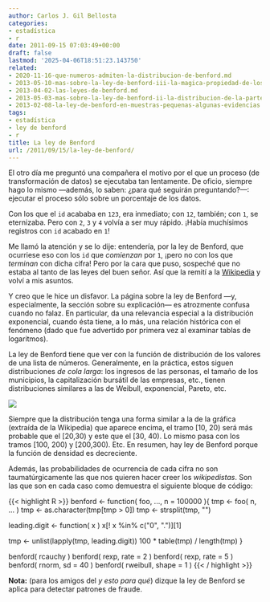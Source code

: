 ```yaml
---
author: Carlos J. Gil Bellosta
categories:
- estadística
- r
date: 2011-09-15 07:03:49+00:00
draft: false
lastmod: '2025-04-06T18:51:23.143750'
related:
- 2020-11-16-que-numeros-admiten-la-distribucion-de-benford.md
- 2013-05-10-mas-sobre-la-ley-de-benford-iii-la-magica-propiedad-de-los-logaritmos-decimales.md
- 2013-04-02-las-leyes-de-benford.md
- 2013-05-03-mas-sobre-la-ley-de-benford-ii-la-distribucion-de-la-parte-fraccionaria.md
- 2013-02-08-la-ley-de-benford-en-muestras-pequenas-algunas-evidencias.md
tags:
- estadística
- ley de benford
- r
title: La ley de Benford
url: /2011/09/15/la-ley-de-benford/
---
```


El otro día me preguntó una compañera el motivo por el que un proceso (de transformación de datos) se ejecutaba tan lentamente. De oficio, siempre hago lo mismo —además, lo saben: ¿para qué seguirán preguntando?—: ejecutar el proceso sólo sobre un porcentaje de los datos.

Con los que el `id` acababa en `123`, era inmediato; con `12`, también; con `1`, se eternizaba. Pero con `2`, `3` y `4` volvía a ser muy rápido. ¡Había muchísimos registros con `id` acabado en `1`!

Me llamó la atención y se lo dije: entendería, por la ley de Benford, que ocurriese eso con los `id` que _comienzan_ por `1`, ¡pero no con los que _terminan_ con dicha cifra! Pero por la cara que puso, sospeché que no estaba al tanto de las leyes del buen señor. Así que la remití a la [Wikipedia](http://es.wikipedia.org/wiki/Ley_de_Benford) y volví a mis asuntos.

Y creo que le hice un disfavor. La página sobre la ley de Benford —y, especialmente, la sección sobre su explicación— es atrozmente confusa cuando no falaz. En particular, da una relevancia especial a la distribución exponencial, cuando ésta tiene, a lo más, una relación histórica con el fenómeno (dado que fue advertido por primera vez al examinar tablas de logaritmos).

La ley de Benford tiene que ver con la función de distribución de los valores de una lista de números. Generalmente, en la práctica, estos siguen distribuciones _de cola larga_: los ingresos de las personas, el tamaño de los municipios, la capitalización bursátil de las empresas, etc., tienen distribuciones similares a las de Weibull, exponencial, Pareto, etc.

[![](/wp-uploads/2011/09/Long_tail.png#center)
](/wp-uploads/2011/09/Long_tail.png#center)

Siempre que la distribución tenga una forma similar a la de la gráfica (extraída de la Wikipedia) que aparece encima, el tramo [10, 20) será más probable que el [20,30) y este que el [30, 40). Lo mismo pasa con los tramos [100, 200) y [200,300). Etc. En resumen, hay ley de Benford porque la función de densidad es decreciente.

Además, las probabilidades de ocurrencia de cada cifra no son taumatúrgicamente las que nos quieren hacer creer los _wikipedistas_. Son las que son en cada caso como demuestra el siguiente bloque de código:


{{< highlight R >}}
benford <- function( foo, ..., n = 100000 ){
  tmp <- foo( n, ... )
  tmp <- as.character(tmp[tmp > 0])
  tmp <- strsplit(tmp, "")

  leading.digit <- function( x )
    x[! x %in% c("0", ".")][1]

  tmp <- unlist(lapply(tmp, leading.digit))
  100 * table(tmp) / length(tmp)
}

benford( rcauchy )
benford( rexp, rate = 2 )
benford( rexp, rate = 5 )
benford( rnorm, sd = 40 )
benford( rweibull, shape = 1 )
{{< / highlight >}}


**Nota:** (para los amigos del _y esto para qué_) dizque la ley de Benford se aplica para detectar patrones de fraude.